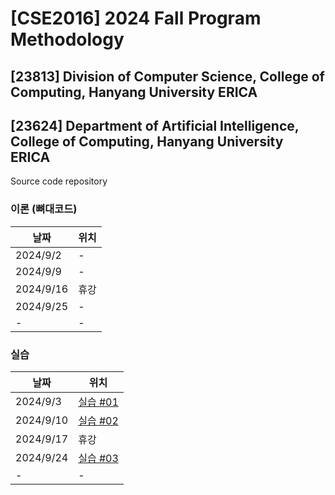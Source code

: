 # [CSE2016] 2024 Fall Program Methodology
## [23813] Division of Computer Science, College of Computing, Hanyang University ERICA
## [23624] Department of Artificial Intelligence, College of Computing, Hanyang University ERICA

Source code repository

### 이론 (뼈대코드)

| 날짜 | 위치 |
| ------------- | ------------- |
| 2024/9/2 | - |
| 2024/9/9 | - |
| 2024/9/16 | 휴강 |
| 2024/9/25 | - |
| - | - |

### 실습

| 날짜 | 위치 |
| ------------- | ------------- |
| 2024/9/3 | [실습 #01](labs/lab01.md) |
| 2024/9/10 | [실습 #02](labs/lab02.md) |
| 2024/9/17 | 휴강 |
| 2024/9/24 | [실습 #03](labs/lab03.md) |
| - | - |

